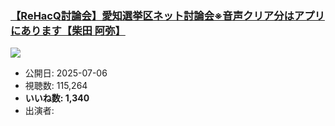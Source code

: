 ### [【ReHacQ討論会】愛知選挙区ネット討論会※音声クリア分はアプリにあります【柴田 阿弥】](https://www.youtube.com/watch?v=-ScHuA8rLdI)
[![](https://img.youtube.com/vi/-ScHuA8rLdI/sddefault.jpg)](https://www.youtube.com/watch?v=-ScHuA8rLdI)
-   公開日: 2025-07-06
-   視聴数: 115,264
-   **いいね数: 1,340**
-   出演者: 
